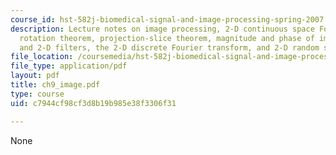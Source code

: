 ```yaml
---
course_id: hst-582j-biomedical-signal-and-image-processing-spring-2007
description: Lecture notes on image processing, 2-D continuous space Fourier transform,
  rotation theorem, projection-slice theorem, magnitude and phase of images, convolution
  and 2-D filters, the 2-D discrete Fourier transform, and 2-D random signals
file_location: /coursemedia/hst-582j-biomedical-signal-and-image-processing-spring-2007/c7944cf98cf3d8b19b985e38f3306f31_ch9_image.pdf
file_type: application/pdf
layout: pdf
title: ch9_image.pdf
type: course
uid: c7944cf98cf3d8b19b985e38f3306f31

---
```

None